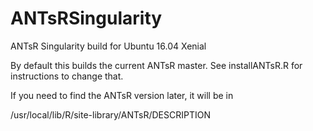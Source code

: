 # ANTsRSingularity
ANTsR Singularity build for Ubuntu 16.04 Xenial

By default this builds the current ANTsR master. See installANTsR.R 
for instructions to change that.

If you need to find the ANTsR version later, it will be in 

  /usr/local/lib/R/site-library/ANTsR/DESCRIPTION


